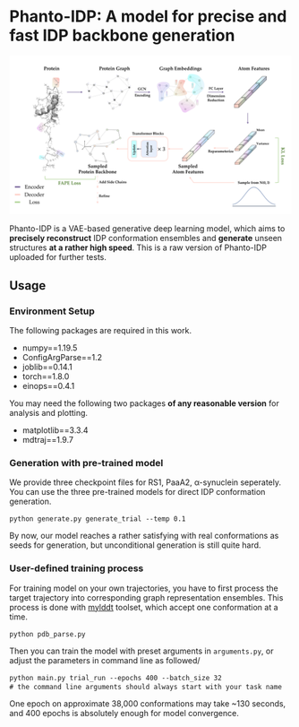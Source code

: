 # Phanto-IDP: A model for precise and fast IDP backbone generation

![Phanto-IDP](./ImgSrc/Phanto-IDP.png)

Phanto-IDP is a VAE-based generative deep learning model, which aims to **precisely reconstruct** IDP conformation ensembles  and **generate** unseen structures **at a rather high speed**. This is a raw version of Phanto-IDP uploaded for further tests.



## Usage

### Environment Setup

The following packages are required in this work.

* numpy==1.19.5 
* ConfigArgParse==1.2 
* joblib==0.14.1 
* torch==1.8.0
* einops==0.4.1

You may need the following two packages **of any reasonable version** for analysis and plotting.

* matplotlib==3.3.4
* mdtraj==1.9.7

### Generation with pre-trained model

We provide three checkpoint files for RS1, PaaA2, α-synuclein seperately. You can use the three pre-trained models for direct IDP conformation generation.

```shell
python generate.py generate_trial --temp 0.1
```

By now, our model reaches a rather satisfying with real conformations as seeds for generation, but unconditional generation is still quite hard.

### User-defined training process

For training model on your own trajectories, you have to first process the target trajectory into corresponding graph representation ensembles. This process is done with [mylddt](https://github.com/gjoni/mylddt) toolset, which accept one conformation at a time.

```shell
python pdb_parse.py
```

Then you can train the model with preset arguments in `arguments.py`, or adjust the parameters in command line as followed/

```shell
python main.py trial_run --epochs 400 --batch_size 32  
# the command line arguments should always start with your task name
```

One epoch on approximate 38,000 conformations may take ~130 seconds, and 400 epochs is absolutely enough for model convergence.